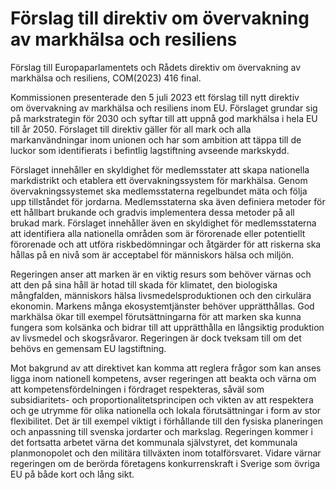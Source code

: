 # Förslag till direktiv om övervakning av markhälsa och resiliens

Förslag till Europaparlamentets och Rådets direktiv om övervakning av
markhälsa och resiliens, COM(2023\) 416 final.

Kommissionen presenterade den 5 juli 2023 ett förslag till nytt direktiv om övervakning av markhälsa och resiliens inom EU. Förslaget grundar sig på markstrategin för 2030 och syftar till att uppnå god markhälsa i hela EU till år 2050\. Förslaget till direktiv gäller för all mark och alla markanvändningar inom unionen och har som ambition att täppa till de luckor som identifierats i befintlig lagstiftning avseende markskydd.

Förslaget innehåller en skyldighet för medlemsstater att skapa nationella markdistrikt och etablera ett övervakningssystem för markhälsa. Genom övervakningssystemet ska medlemsstaterna regelbundet mäta och följa upp tillståndet för jordarna. Medlemsstaterna ska även definiera metoder för ett hållbart brukande och gradvis implementera dessa metoder på all brukad mark. Förslaget innehåller även en skyldighet för medlemsstaterna att identifiera alla nationella områden som är förorenade eller potentiellt förorenade och att utföra riskbedömningar och åtgärder för att riskerna ska hållas på en nivå som är acceptabel för människors hälsa och miljön.

Regeringen anser att marken är en viktig resurs som behöver värnas och att den på sina håll är hotad till skada för klimatet, den biologiska mångfalden, människors hälsa livsmedelsproduktionen och den cirkulära ekonomin. Markens många ekosystemtjänster behöver upprätthållas. God markhälsa ökar till exempel förutsättningarna för att marken ska kunna fungera som kolsänka och bidrar till att upprätthålla en långsiktig produktion av livsmedel och skogsråvaror. Regeringen är dock tveksam till om det behövs en gemensam EU lagstiftning.

Mot bakgrund av att direktivet kan komma att reglera frågor som kan anses ligga inom nationell kompetens, avser regeringen att beakta och värna om att kompetensfördelningen i fördraget respekteras, såväl som subsidiaritets\- och proportionalitetsprincipen och vikten av att respektera och ge utrymme för olika nationella och lokala förutsättningar i form av stor flexibilitet. Det är till exempel viktigt i förhållande till den fysiska planeringen och anpassning till svenska jordarter och markslag. Regeringen kommer i det fortsatta arbetet värna det kommunala självstyret, det kommunala planmonopolet och den militära tillväxten inom totalförsvaret. Vidare värnar regeringen om de berörda företagens konkurrenskraft i Sverige som övriga EU på både kort och lång sikt.
